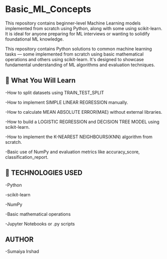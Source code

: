 # Basic_ML_Concepts
This repository contains beginner-level Machine Learning models implemented from scratch using Python, along with some using scikit-learn. It is ideal for anyone preparing for ML interviews or wanting to solidify foundational ML knowledge.


This repository contains Python solutions to common machine learning tasks — some implemented from scratch using basic mathematical operations and others using scikit-learn. It's designed to showcase fundamental understanding of ML algorithms and evaluation techniques.

## 🧠 What You Will Learn
 
 -How to split datasets using TRAIN_TEST_SPLIT

 -How to implement SIMPLE LINEAR REGRESSION manually.

 -How to calculate MEAN ABSOLUTE ERROR(MAE) without external libraries.

 -How to build a LOGISTIC REGRESSION and DECISION TREE MODEL using scikit-learn.

 -How to implement the K-NEAREST NEIGHBOURS(KNN) algorithm from scratch.

 -Basic use of NumPy and evaluation metrics like accuracy_score, classification_report.

 ## 🔧 TECHNOLOGIES USED

  -Python

  -scikit-learn

  -NumPy 

  -Basic mathematical operations

  -Jupyter Notebooks or .py scripts

 ## AUTHOR

  -Sumaiya Irshad


    

